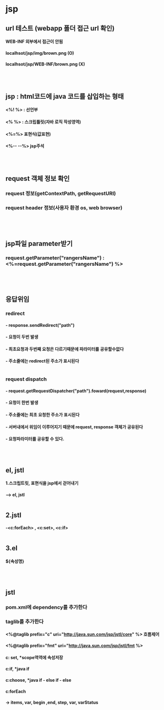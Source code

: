 # jsp
## url 테스트 (webapp 폴더 접근 url 확인)
#### WEB-INF 외부에서 접근이 안됨
#### localhsot/jsp/img/brown.png (O)
#### localhsot/jsp/WEB-INF/brown.png (X) <br><br><br><br>

##  jsp : html코드에 java 코드를 삽입하는 형태
####  <%! %> : 선언부
####  <% %> : 스크립틀릿(자바 로직 작성영역)
####  <%=%> 표현식(값표현)
####  <%-- --%> jsp주석 <br><br><br><br>


## request 객체 정보 확인
### request 정보(getContextPath, getRequestURI)
### request header 정보(사용자 환경 os, web browser) <br><br><br><br>

## jsp파일 parameter받기
### request.getParameter("rangersName") : <%=request.getParameter("rangersName") %> <br><br><br><br>

## 응답위임
### redirect 
####	- response.sendRedirect("path")
####	- 요청이 두번 발생
####	- 최초요청과 두번째 요청은 다르기때문에 파라미터를 공유할수없다
####	- 주소줄에는 redirect된 주소가 표시된다 <br><br>
### request dispatch
####	- request.getRequestDispatcher("path").foward(request,response)
####	- 요청이 한번 발생
####	- 주소줄에는 최초 요청한 주소가 표시된다
####	- 서버내에서 위임이 이루어지기 때문에 request, response 객체가 공유된다
####  - 요청파라미터를 공유할 수 있다. <br><br><br><br>


## el, jstl

#### 1.스크립트릿, 표현식을 jsp에서 걷어내기 
####	--> el, jstl<br><br>
## 2.jstl
####	-<c:forEach> , <c:set>, <c:if><br><br>
## 3.el
####	${속성명}<br><br><br><br>


## jstl
###	pom.xml에 	dependency를 추가한다
### taglib를 추가한다  
#### <%@taglib prefix="c" uri="http://java.sun.com/jsp/jstl/core" %> 흐름제어
#### <%@taglib prefix="fmt" uri="http://java.sun.com/jsp/jstl/fmt %> 

#### c: set,     *scope역역에 속성저장 
#### c:if,       *java if 
#### c:choose,   *java if - else if - else 
#### c:forEach 
####	 -> items, var, begin ,end, step, var, varStatus



